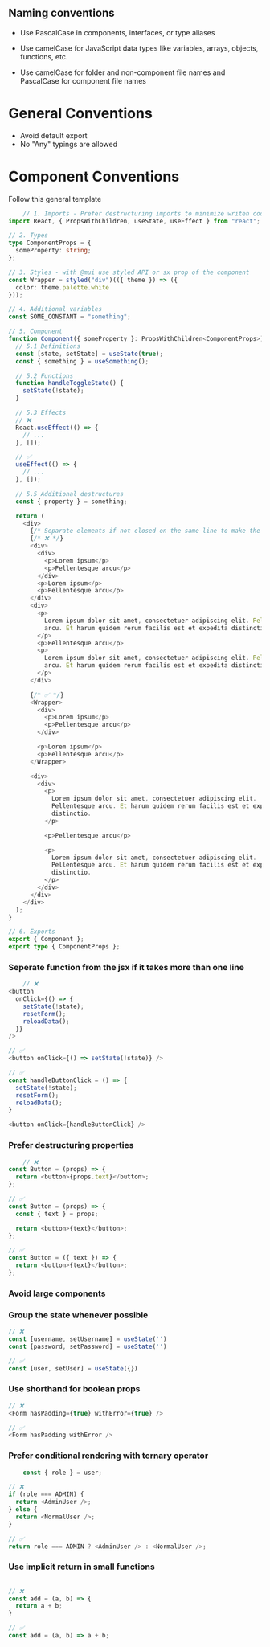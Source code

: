 










## Naming conventions
- Use PascalCase in components, interfaces, or type aliases

- Use camelCase for JavaScript data types like variables, arrays, objects, functions, etc.

- Use camelCase for folder and non-component file names and PascalCase for component file names

# General Conventions
- Avoid default export
- No "Any" typings are allowed












# Component Conventions
Follow this general template


```typescript
    // 1. Imports - Prefer destructuring imports to minimize writen code
import React, { PropsWithChildren, useState, useEffect } from "react";

// 2. Types
type ComponentProps = {
  someProperty: string;
};

// 3. Styles - with @mui use styled API or sx prop of the component
const Wrapper = styled("div")(({ theme }) => ({
  color: theme.palette.white
}));

// 4. Additional variables
const SOME_CONSTANT = "something";

// 5. Component
function Component({ someProperty }: PropsWithChildren<ComponentProps>) {
  // 5.1 Definitions
  const [state, setState] = useState(true);
  const { something } = useSomething();

  // 5.2 Functions
  function handleToggleState() {
    setState(!state);
  }

  // 5.3 Effects
  // ❌
  React.useEffect(() => {
    // ...
  }, []);

  // ✅
  useEffect(() => {
    // ...
  }, []);

  // 5.5 Additional destructures
  const { property } = something;

  return (
    <div>
      {/* Separate elements if not closed on the same line to make the code clearer */}
      {/* ❌ */}
      <div>
        <div>
          <p>Lorem ipsum</p>
          <p>Pellentesque arcu</p>
        </div>
        <p>Lorem ipsum</p>
        <p>Pellentesque arcu</p>
      </div>
      <div>
        <p>
          Lorem ipsum dolor sit amet, consectetuer adipiscing elit. Pellentesque
          arcu. Et harum quidem rerum facilis est et expedita distinctio.
        </p>
        <p>Pellentesque arcu</p>
        <p>
          Lorem ipsum dolor sit amet, consectetuer adipiscing elit. Pellentesque
          arcu. Et harum quidem rerum facilis est et expedita distinctio.
        </p>
      </div>

      {/* ✅ */}
      <Wrapper>
        <div>
          <p>Lorem ipsum</p>
          <p>Pellentesque arcu</p>
        </div>

        <p>Lorem ipsum</p>
        <p>Pellentesque arcu</p>
      </Wrapper>

      <div>
        <div>
          <p>
            Lorem ipsum dolor sit amet, consectetuer adipiscing elit.
            Pellentesque arcu. Et harum quidem rerum facilis est et expedita
            distinctio.
          </p>

          <p>Pellentesque arcu</p>

          <p>
            Lorem ipsum dolor sit amet, consectetuer adipiscing elit.
            Pellentesque arcu. Et harum quidem rerum facilis est et expedita
            distinctio.
          </p>
        </div>
      </div>
    </div>
  );
}

// 6. Exports
export { Component };
export type { ComponentProps };
```


### Seperate function from the jsx if it takes more than one line 


```typescript
    // ❌
<button
  onClick={() => {
    setState(!state);
    resetForm();
    reloadData();
  }}
/>

// ✅
<button onClick={() => setState(!state)} />

// ✅
const handleButtonClick = () => {
  setState(!state);
  resetForm();
  reloadData();
}

<button onClick={handleButtonClick} />
```


### Prefer destructuring properties
```typescript
    // ❌
const Button = (props) => {
  return <button>{props.text}</button>;
};

// ✅
const Button = (props) => {
  const { text } = props;

  return <button>{text}</button>;
};

// ✅
const Button = ({ text }) => {
  return <button>{text}</button>;
};
```


### Avoid large components




### Group the state whenever possible 
```typescript
// ❌
const [username, setUsername] = useState('')
const [password, setPassword] = useState('')

// ✅
const [user, setUser] = useState({})
```

### Use shorthand for boolean props

```typescript
// ❌
<Form hasPadding={true} withError={true} />

// ✅
<Form hasPadding withError />
```

### Prefer conditional rendering with ternary operator

```typescript
    const { role } = user;

// ❌
if (role === ADMIN) {
  return <AdminUser />;
} else {
  return <NormalUser />;
}

// ✅
return role === ADMIN ? <AdminUser /> : <NormalUser />;
```

### Use implicit return in small functions

```typescript
    
// ❌
const add = (a, b) => {
  return a + b;
}

// ✅
const add = (a, b) => a + b;
```